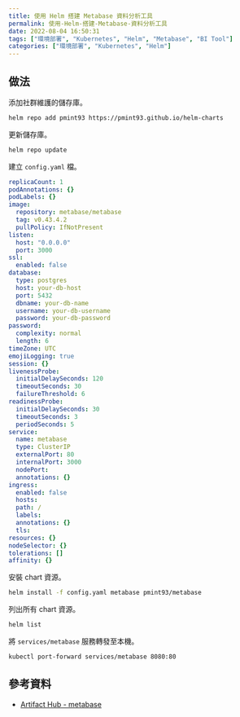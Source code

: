 ```yaml
---
title: 使用 Helm 搭建 Metabase 資料分析工具
permalink: 使用-Helm-搭建-Metabase-資料分析工具
date: 2022-08-04 16:50:31
tags: ["環境部署", "Kubernetes", "Helm", "Metabase", "BI Tool"]
categories: ["環境部署", "Kubernetes", "Helm"]
---
```


## 做法

添加社群維護的儲存庫。

```BASH
helm repo add pmint93 https://pmint93.github.io/helm-charts
```

更新儲存庫。

```BASH
helm repo update
```

建立 `config.yaml` 檔。

```YAML
replicaCount: 1
podAnnotations: {}
podLabels: {}
image:
  repository: metabase/metabase
  tag: v0.43.4.2
  pullPolicy: IfNotPresent
listen:
  host: "0.0.0.0"
  port: 3000
ssl:
  enabled: false
database:
  type: postgres
  host: your-db-host
  port: 5432
  dbname: your-db-name
  username: your-db-username
  password: your-db-password
password:
  complexity: normal
  length: 6
timeZone: UTC
emojiLogging: true
session: {}
livenessProbe:
  initialDelaySeconds: 120
  timeoutSeconds: 30
  failureThreshold: 6
readinessProbe:
  initialDelaySeconds: 30
  timeoutSeconds: 3
  periodSeconds: 5
service:
  name: metabase
  type: ClusterIP
  externalPort: 80
  internalPort: 3000
  nodePort:
  annotations: {}
ingress:
  enabled: false
  hosts:
  path: /
  labels:
  annotations: {}
  tls:
resources: {}
nodeSelector: {}
tolerations: []
affinity: {}
```

安裝 chart 資源。

```BASH
helm install -f config.yaml metabase pmint93/metabase
```

列出所有 chart 資源。

```BASH
helm list
```

將 `services/metabase` 服務轉發至本機。

```BASH
kubectl port-forward services/metabase 8080:80
```

## 參考資料

- [Artifact Hub - metabase](https://artifacthub.io/packages/helm/metabase/metabase)
